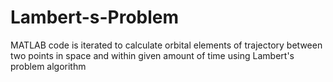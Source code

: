 # Lambert-s-Problem
MATLAB code is iterated to calculate orbital elements of trajectory between two points in space and within given amount of time using Lambert's problem algorithm
